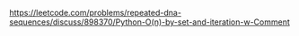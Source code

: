 https://leetcode.com/problems/repeated-dna-sequences/discuss/898370/Python-O(n)-by-set-and-iteration-w-Comment